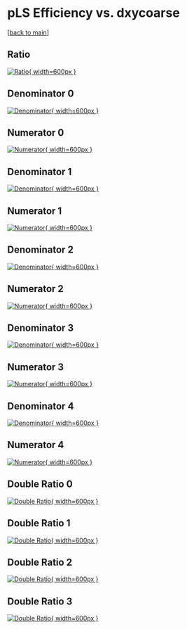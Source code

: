 # pLS Efficiency vs. dxycoarse

[[back to main](./)]



## Ratio

[![Ratio](../mtv/var/pLS_xtr_0_0_eff_dxycoarse.png){ width=600px }](../mtv/var/pLS_xtr_0_0_eff_dxycoarse.pdf)

## Denominator 0

[![Denominator](../mtv/den/pLS_xtr_0_0_eff_dxycoarse_den0.png){ width=600px }](../mtv/den/pLS_xtr_0_0_eff_dxycoarse_den0.pdf)

## Numerator 0

[![Numerator](../mtv/num/pLS_xtr_0_0_eff_dxycoarse_num0.png){ width=600px }](../mtv/num/pLS_xtr_0_0_eff_dxycoarse_num0.pdf)

## Denominator 1

[![Denominator](../mtv/den/pLS_xtr_0_0_eff_dxycoarse_den1.png){ width=600px }](../mtv/den/pLS_xtr_0_0_eff_dxycoarse_den1.pdf)

## Numerator 1

[![Numerator](../mtv/num/pLS_xtr_0_0_eff_dxycoarse_num1.png){ width=600px }](../mtv/num/pLS_xtr_0_0_eff_dxycoarse_num1.pdf)

## Denominator 2

[![Denominator](../mtv/den/pLS_xtr_0_0_eff_dxycoarse_den2.png){ width=600px }](../mtv/den/pLS_xtr_0_0_eff_dxycoarse_den2.pdf)

## Numerator 2

[![Numerator](../mtv/num/pLS_xtr_0_0_eff_dxycoarse_num2.png){ width=600px }](../mtv/num/pLS_xtr_0_0_eff_dxycoarse_num2.pdf)

## Denominator 3

[![Denominator](../mtv/den/pLS_xtr_0_0_eff_dxycoarse_den3.png){ width=600px }](../mtv/den/pLS_xtr_0_0_eff_dxycoarse_den3.pdf)

## Numerator 3

[![Numerator](../mtv/num/pLS_xtr_0_0_eff_dxycoarse_num3.png){ width=600px }](../mtv/num/pLS_xtr_0_0_eff_dxycoarse_num3.pdf)

## Denominator 4

[![Denominator](../mtv/den/pLS_xtr_0_0_eff_dxycoarse_den4.png){ width=600px }](../mtv/den/pLS_xtr_0_0_eff_dxycoarse_den4.pdf)

## Numerator 4

[![Numerator](../mtv/num/pLS_xtr_0_0_eff_dxycoarse_num4.png){ width=600px }](../mtv/num/pLS_xtr_0_0_eff_dxycoarse_num4.pdf)

## Double Ratio 0

[![Double Ratio](../mtv/ratio/pLS_xtr_0_0_eff_dxycoarse_ratio0.png){ width=600px }](../mtv/ratio/pLS_xtr_0_0_eff_dxycoarse_ratio0.pdf)

## Double Ratio 1

[![Double Ratio](../mtv/ratio/pLS_xtr_0_0_eff_dxycoarse_ratio1.png){ width=600px }](../mtv/ratio/pLS_xtr_0_0_eff_dxycoarse_ratio1.pdf)

## Double Ratio 2

[![Double Ratio](../mtv/ratio/pLS_xtr_0_0_eff_dxycoarse_ratio2.png){ width=600px }](../mtv/ratio/pLS_xtr_0_0_eff_dxycoarse_ratio2.pdf)

## Double Ratio 3

[![Double Ratio](../mtv/ratio/pLS_xtr_0_0_eff_dxycoarse_ratio3.png){ width=600px }](../mtv/ratio/pLS_xtr_0_0_eff_dxycoarse_ratio3.pdf)

